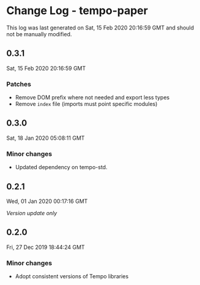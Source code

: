 # Change Log - tempo-paper

This log was last generated on Sat, 15 Feb 2020 20:16:59 GMT and should not be manually modified.

## 0.3.1
Sat, 15 Feb 2020 20:16:59 GMT

### Patches

- Remove DOM prefix where not needed and export less types
- Remove `index` file (imports must point specific modules)

## 0.3.0
Sat, 18 Jan 2020 05:08:11 GMT

### Minor changes

- Updated dependency on tempo-std.

## 0.2.1
Wed, 01 Jan 2020 00:17:16 GMT

*Version update only*

## 0.2.0
Fri, 27 Dec 2019 18:44:24 GMT

### Minor changes

- Adopt consistent versions of Tempo libraries

